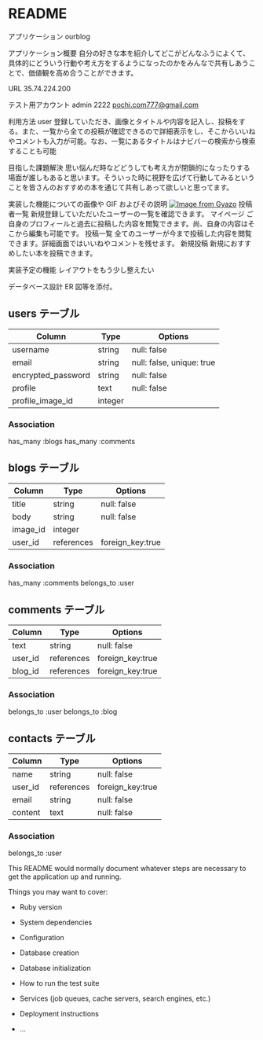 # README

アプリケーション ourblog

アプリケーション概要 自分の好きな本を紹介してどこがどんなふうによくて、具体的にどういう行動や考え方をするようになったのかをみんなで共有しあうことで、価値観を高め合うことができます。

URL 35.74.224.200

テスト用アカウント admin 2222 pochi.com777@gmail.com

利用方法 user 登録していただき、画像とタイトルや内容を記入し、投稿をする。また、一覧から全ての投稿が確認できるので詳細表示をし、そこからいいねやコメントも入力が可能。なお、一覧にあるタイトルはナビバーの検索から検索することも可能

目指した課題解決 思い悩んだ時などどうしても考え方が閉鎖的になったりする場面が誰しもあると思います。そういった時に視野を広げて行動してみるということを皆さんのおすすめの本を通じて共有しあって欲しいと思ってます。

実装した機能についての画像や GIF およびその説明 [![Image from Gyazo](https://i.gyazo.com/6a13514c5d33d770b682bf7709f8c515.jpg)](https://gyazo.com/6a13514c5d33d770b682bf7709f8c515)
投稿者一覧 新規登録していただいたユーザーの一覧を確認できます。
マイページ ご自身のプロフィールと過去に投稿した内容を閲覧できます。尚、自身の内容はそこから編集も可能です。
投稿一覧 全てのユーザーが今まで投稿した内容を閲覧できます。詳細画面ではいいねやコメントを残せます。
新規投稿 新規におすすめしたい本を投稿できます。

実装予定の機能 レイアウトをもう少し整えたい

データベース設計 ER 図等を添付。

## users テーブル

| Column             | Type    | Options 　                |
| ------------------ | ------- | ------------------------- |
| username           | string  | null: false 　            |
| email              | string  | null: false, unique: true |
| encrypted_password | string  | null: false 　            |
| profile            | text    | null: false 　            |
| profile_image_id   | integer | 　                        |

### Association

has_many :blogs
has_many :comments

## blogs テーブル

| Column   | Type       | Options 　       |
| -------- | ---------- | ---------------- |
| title    | string     | null: false 　   |
| body     | string     | null: false      |
| image_id | integer    |                  |
| user_id  | references | foreign_key:true |

### Association

has_many :comments
belongs_to :user

## comments テーブル

| Column  | Type       | Options 　       |
| ------- | ---------- | ---------------- |
| text    | string     | null: false 　   |
| user_id | references | foreign_key:true |
| blog_id | references | foreign_key:true |

### Association

belongs_to :user
belongs_to :blog

## contacts テーブル

| Column  | Type       | Options 　       |
| ------- | ---------- | ---------------- |
| name    | string     | null: false 　   |
| user_id | references | foreign_key:true |
| email   | string     | null: false      |
| content | text       | null: false      |

### Association

belongs_to :user

This README would normally document whatever steps are necessary to get the
application up and running.

Things you may want to cover:

- Ruby version

- System dependencies

- Configuration

- Database creation

- Database initialization

- How to run the test suite

- Services (job queues, cache servers, search engines, etc.)

- Deployment instructions

- ...
